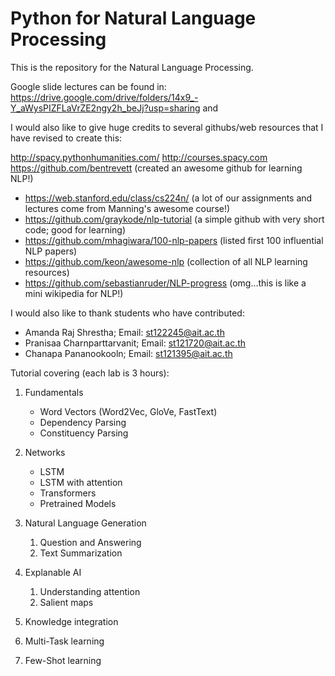 # Python for Natural Language Processing

This is the repository for the Natural Language Processing.

Google slide lectures can be found in:  https://drive.google.com/drive/folders/14x9_-Y_aWysPIZFLaVrZE2ngy2h_beJj?usp=sharing and  

I would also like to give huge credits to several githubs/web resources that I have revised to create this:

http://spacy.pythonhumanities.com/
http://courses.spacy.com
https://github.com/bentrevett (created an awesome github for learning NLP!)



- https://web.stanford.edu/class/cs224n/ (a lot of our assignments and lectures come from Manning's awesome course!)
- https://github.com/graykode/nlp-tutorial (a simple github with very short code; good for learning)
- https://github.com/mhagiwara/100-nlp-papers (listed first 100 influential NLP papers)
- https://github.com/keon/awesome-nlp (collection of all NLP learning resources)
- https://github.com/sebastianruder/NLP-progress (omg...this is like a mini wikipedia for NLP!)

I would also like to thank students who have contributed:

- Amanda Raj Shrestha;  Email: st122245@ait.ac.th
- Pranisaa Charnparttarvanit; Email: st121720@ait.ac.th
- Chanapa Pananookooln; Email: st121395@ait.ac.th

Tutorial covering (each lab is 3 hours):

1. Fundamentals
   - Word Vectors (Word2Vec, GloVe, FastText)
   - Dependency Parsing
   - Constituency Parsing

2. Networks
   - LSTM
   - LSTM with attention
   - Transformers
   - Pretrained Models

3. Natural Language Generation
   1. Question and Answering
   2. Text Summarization

4. Explanable AI
   1. Understanding attention
   2. Salient maps

5. Knowledge integration
6. Multi-Task learning
7. Few-Shot learning
